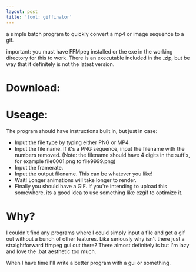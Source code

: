 ```yaml
---
layout: post
title: 'tool: giffinator'
---
```


a simple batch program to quickly convert a mp4 or image sequence to a gif. 

<!--more-->

important: you must have FFMpeg installed or the exe in the working directory for this to work. There is an executable included in the .zip, but be way that it definitely is not the latest version. 

# Download:


# Useage:
The program should have instructions built in, but just in case:
* Input the file type by typing either PNG or MP4.
* Input the file name. If it's a PNG sequence, input the filename with the numbers removed. (Note: the filename should have 4 digits in the suffix, for example file0001.png to file9999.png)
* Input the framerate.
* Input the output filename. This can be whatever you like!
* Wait! Longer animations will take longer to render.
* Finally you should have a GIF. If you're intending to upload this somewhere, its a good idea to use something like ezgif to optimize it.

# Why?
I couldn't find any programs where I could simply input a file and get a gif out without a bunch of other features. Like seriously why isn't there just a straightforward ffmpeg gui out there?
There almost definitely is but I'm lazy and love the .bat aesthetic too much.

When I have time I'll write a better program with a gui or something. 
